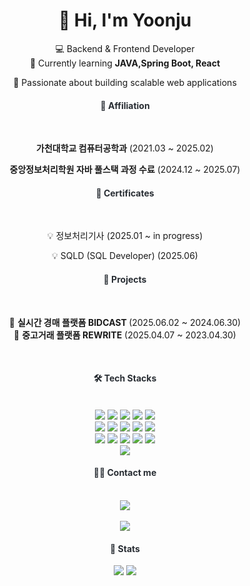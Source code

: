 <div align="center">
  
# 👋 Hi, I'm Yoonju  

💻 Backend & Frontend Developer  
🌱 Currently learning **JAVA,Spring Boot, React**

🚀 Passionate about building scalable web applications  

</div>

<div align="center"> 
<h4 style="color: #282d33; text-align: center; bottom:none;"> 🏫 Affiliation </h4> <br>
<div align="center">
  <p><b>가천대학교 컴퓨터공학과</b> (2021.03 ~ 2025.02)</p>
  <p><b>중앙정보처리학원 자바 풀스택 과정 수료</b> (2024.12 ~ 2025.07)</p>
</div>
</div>

<div align="center"> 
<h4 style="color: #282d33; text-align: center; bottom:none;"> 📜 Certificates </h4> <br>
<div align="center">
  <p>💡 정보처리기사 (2025.01 ~ in progress)</p>
  <p>💡 SQLD (SQL Developer) (2025.06)</p>
</div>
</div>

<div align="center"> 
<h4 style="color: #282d33; text-align: center; bottom:none"> 💼 Projects </h4> <br>
<div align="center">
  
  🚀 <b>실시간 경매 플랫폼 BIDCAST </b> (2025.06.02 ~ 2024.06.30) <br>
  📱 <b>중고거래 플랫폼 REWRITE</b> (2025.04.07 ~ 2023.04.30) <br>

  <br/>
</div>
</div>

<div align="center">
<h4 style="color: #282d33; text-align: center;"> 🛠️ Tech Stacks </h4> <br> 
<div  align= "center"> 
    <img src="https://img.shields.io/badge/Apache Tomcat-F8DC75?style=flat-square&logo=Apache Tomcat&logoColor=white">
    <img src="https://img.shields.io/badge/CSS3-1572B6?style=flat-square&logo=CSS3&logoColor=white">
    <img src="https://img.shields.io/badge/Docker-2496ED?style=flat-square&logo=Docker&logoColor=white">
    <img src="https://img.shields.io/badge/Figma-F24E1E?style=flat-square&logo=Figma&logoColor=white">
    <img src="https://img.shields.io/badge/Git-F05032?style=flat-square&logo=Git&logoColor=white">
    <br/><img src="https://img.shields.io/badge/Github-181717?style=flat-square&logo=Github&logoColor=white">
    <img src="https://img.shields.io/badge/HTML5-E34F26?style=flat-square&logo=HTML5&logoColor=white">
    <img src="https://img.shields.io/badge/Java-007396?style=flat-square&logo=Java&logoColor=white">
    <img src="https://img.shields.io/badge/Javascript-F7DF1E?style=flat-square&logo=Javascript&logoColor=white">
    <img src="https://img.shields.io/badge/MySQL-4479A1?style=flat-square&logo=MySQL&logoColor=white">
    <br/><img src="https://img.shields.io/badge/Node.js-339933?style=flat-square&logo=Node.js&logoColor=white">
    <img src="https://img.shields.io/badge/Notion-000000?style=flat-square&logo=Notion&logoColor=white">
    <img src="https://img.shields.io/badge/Oracle-F80000?style=flat-square&logo=Oracle&logoColor=white">
    <img src="https://img.shields.io/badge/React-61DAFB?style=flat-square&logo=React&logoColor=white">
    <img src="https://img.shields.io/badge/Spring-6DB33F?style=flat-square&logo=Spring&logoColor=white">
    <br/><img src="https://img.shields.io/badge/Spring Boot-6DB33F?style=flat-square&logo=Spring Boot&logoColor=white">
</div>
</div>

<div align="center">
<h4 style="color: #282d33; text-align: center;"> 🧑‍💻 Contact me </h4> <br> 
<div align= "center"> 
    <a href=https://www.notion.so/223319fceee580aa85e3dd8e92a9aaa9?source=copy_link> 
        <img src="https://img.shields.io/badge/Notion-000000?style=flat-square&logo=Notion&logoColor=white&link=https://www.notion.so/223319fceee580aa85e3dd8e92a9aaa9?source=copy_link"> 
    </a>
</div>  <br> 
<div align= "center"> 
    <a href="https://hits.seeyoufarm.com"> 
        <img src="https://hits.seeyoufarm.com/api/count/incr/badge.svg?url=https%3A%2F%2Fgithub.com%2Fdbswn6429%2F&count_bg=%23000000&title_bg=%23000000&icon=github.svg&icon_color=%23FFFFFF&title=GitHub&edge_flat=false"/>
    </a>
</div> 
</div>

<div align="center"> 
<h4 style="color: #282d33; text-align: center;"> 🏅 Stats </h4> 
<div align= "center"> 
    <img src="https://github-readme-stats.vercel.app/api?username=dbswn6429&bg_color=180,000000,&title_color=000000&text_color=000000"/> 
    <img src="https://github-readme-stats.vercel.app/api/top-langs/?username=dbswn6429&layout=compact&bg_color=180,000000,&title_color=000000&text_color=000000"/> 
</div> 
</div>
